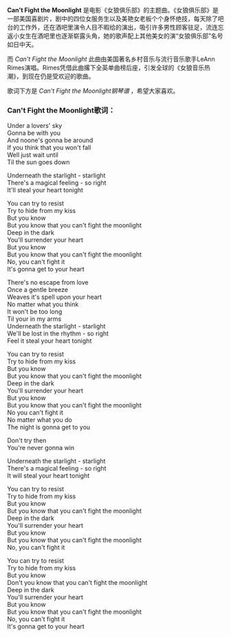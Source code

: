 

**Can't Fight the Moonlight**
是电影《女狼俱乐部》的主题曲。《女狼俱乐部》是一部美国喜剧片，剧中的四位女服务生以及美艳女老板个个身怀绝技，每天除了吧台的工作外，还在酒吧里演令人目不暇给的演出，吸引许多男性顾客驻足，流连忘返小女生在酒吧里也逐渐崭露头角，她的歌声配上其他美女的演“女狼俱乐部”名号如日中天。

而 _Can't Fight the Moonlight_ 此曲由美国著名乡村音乐与流行音乐歌手LeAnn
Rimes演唱。Rimes凭借此曲撂下全英单曲榜后座，引发全球的《女狼音乐热潮》，到现在仍是受欢迎的歌曲。

歌词下方是 _Can't Fight the Moonlight钢琴谱_ ，希望大家喜欢。

### Can't Fight the Moonlight歌词：

Under a lovers' sky  
Gonna be with you  
And noone's gonna be around  
If you think that you won't fall  
Well just wait until  
Til the sun goes down

Underneath the starlight - starlight  
There's a magical feeling - so right  
It'll steal your heart tonight

You can try to resist  
Try to hide from my kiss  
But you know  
But you know that you can't fight the moonlight  
Deep in the dark  
You'll surrender your heart  
But you know  
But you know that you can't fight the moonlight  
No, you can't fight it  
It's gonna get to your heart

There's no escape from love  
Once a gentle breeze  
Weaves it's spell upon your heart  
No matter what you think  
It won't be too long  
Til your in my arms  
Underneath the starlight - starlight  
We'll be lost in the rhythm - so right  
Feel it steal your heart tonight

You can try to resist  
Try to hide from my kiss  
But you know  
But you know that you can't fight the moonlight  
Deep in the dark  
You'll surrender your heart  
But you know  
But you know that you can't fight the moonlight  
No you can't fight it  
No matter what you do  
The night is gonna get to you

Don't try then  
You're never gonna win

Underneath the starlight - starlight  
There's a magical feeling - so right  
It will steal your heart tonight

You can try to resist  
Try to hide from my kiss  
But you know  
But you know that you can't fight the moonlight  
Deep in the dark  
You'll surrender your heart  
But you know  
But you know that you can't fight the moonlight  
No, you can't fight it

You can try to resist  
Try to hide from my kiss  
But you know  
Don't you know that you can't fight the moonlight  
Deep in the dark  
You'll surrender your heart  
But you know  
But you know that you can't fight the moonlight  
No, you can't fight it  
It's gonna get to your heart

